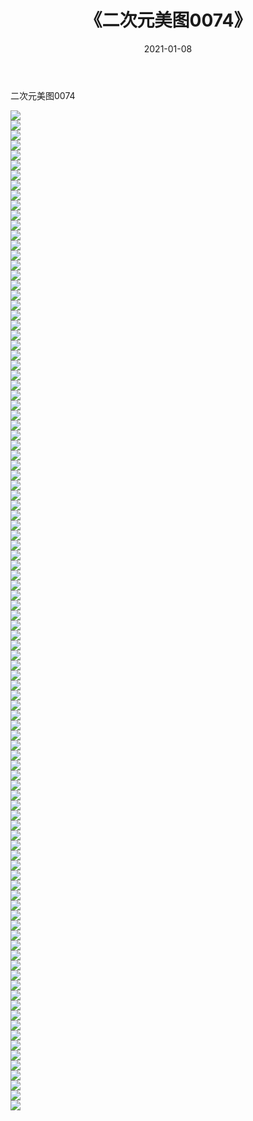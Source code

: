 ﻿---
layout: post
title:  《二次元美图0074》
date:   2021-01-08
img: http://imgx.orgx.ga/二次元/2021/二次元美图0074/000.jpg
categories: [美女, 清纯, 唯美]
---

二次元美图0074

 ![](http://imgx.orgx.ga/二次元/2021/二次元美图0074/001.jpg) <br>![](http://imgx.orgx.ga/二次元/2021/二次元美图0074/002.jpg) <br>![](http://imgx.orgx.ga/二次元/2021/二次元美图0074/003.jpg) <br>![](http://imgx.orgx.ga/二次元/2021/二次元美图0074/004.jpg) <br>![](http://imgx.orgx.ga/二次元/2021/二次元美图0074/005.jpg) <br>![](http://imgx.orgx.ga/二次元/2021/二次元美图0074/006.jpg) <br>![](http://imgx.orgx.ga/二次元/2021/二次元美图0074/007.jpg) <br>![](http://imgx.orgx.ga/二次元/2021/二次元美图0074/008.jpg) <br>![](http://imgx.orgx.ga/二次元/2021/二次元美图0074/009.jpg) <br>![](http://imgx.orgx.ga/二次元/2021/二次元美图0074/010.jpg) <br>![](http://imgx.orgx.ga/二次元/2021/二次元美图0074/011.jpg) <br>![](http://imgx.orgx.ga/二次元/2021/二次元美图0074/012.jpg) <br>![](http://imgx.orgx.ga/二次元/2021/二次元美图0074/013.jpg) <br>![](http://imgx.orgx.ga/二次元/2021/二次元美图0074/014.jpg) <br>![](http://imgx.orgx.ga/二次元/2021/二次元美图0074/015.jpg) <br>![](http://imgx.orgx.ga/二次元/2021/二次元美图0074/016.jpg) <br>![](http://imgx.orgx.ga/二次元/2021/二次元美图0074/017.jpg) <br>![](http://imgx.orgx.ga/二次元/2021/二次元美图0074/018.jpg) <br>![](http://imgx.orgx.ga/二次元/2021/二次元美图0074/019.jpg) <br>![](http://imgx.orgx.ga/二次元/2021/二次元美图0074/020.jpg) <br>![](http://imgx.orgx.ga/二次元/2021/二次元美图0074/021.jpg) <br>![](http://imgx.orgx.ga/二次元/2021/二次元美图0074/022.jpg) <br>![](http://imgx.orgx.ga/二次元/2021/二次元美图0074/023.jpg) <br>![](http://imgx.orgx.ga/二次元/2021/二次元美图0074/024.jpg) <br>![](http://imgx.orgx.ga/二次元/2021/二次元美图0074/025.jpg) <br>![](http://imgx.orgx.ga/二次元/2021/二次元美图0074/026.jpg) <br>![](http://imgx.orgx.ga/二次元/2021/二次元美图0074/027.jpg) <br>![](http://imgx.orgx.ga/二次元/2021/二次元美图0074/028.jpg) <br>![](http://imgx.orgx.ga/二次元/2021/二次元美图0074/029.jpg) <br>![](http://imgx.orgx.ga/二次元/2021/二次元美图0074/030.jpg) <br>![](http://imgx.orgx.ga/二次元/2021/二次元美图0074/031.jpg) <br>![](http://imgx.orgx.ga/二次元/2021/二次元美图0074/032.jpg) <br>![](http://imgx.orgx.ga/二次元/2021/二次元美图0074/033.jpg) <br>![](http://imgx.orgx.ga/二次元/2021/二次元美图0074/034.jpg) <br>![](http://imgx.orgx.ga/二次元/2021/二次元美图0074/035.jpg) <br>![](http://imgx.orgx.ga/二次元/2021/二次元美图0074/036.jpg) <br>![](http://imgx.orgx.ga/二次元/2021/二次元美图0074/037.jpg) <br>![](http://imgx.orgx.ga/二次元/2021/二次元美图0074/038.jpg) <br>![](http://imgx.orgx.ga/二次元/2021/二次元美图0074/039.jpg) <br>![](http://imgx.orgx.ga/二次元/2021/二次元美图0074/040.jpg) <br>![](http://imgx.orgx.ga/二次元/2021/二次元美图0074/041.jpg) <br>![](http://imgx.orgx.ga/二次元/2021/二次元美图0074/042.jpg) <br>![](http://imgx.orgx.ga/二次元/2021/二次元美图0074/043.jpg) <br>![](http://imgx.orgx.ga/二次元/2021/二次元美图0074/044.jpg) <br>![](http://imgx.orgx.ga/二次元/2021/二次元美图0074/045.jpg) <br>![](http://imgx.orgx.ga/二次元/2021/二次元美图0074/046.jpg) <br>![](http://imgx.orgx.ga/二次元/2021/二次元美图0074/047.jpg) <br>![](http://imgx.orgx.ga/二次元/2021/二次元美图0074/048.jpg) <br>![](http://imgx.orgx.ga/二次元/2021/二次元美图0074/049.jpg) <br>![](http://imgx.orgx.ga/二次元/2021/二次元美图0074/050.jpg) <br>![](http://imgx.orgx.ga/二次元/2021/二次元美图0074/051.jpg) <br>![](http://imgx.orgx.ga/二次元/2021/二次元美图0074/052.jpg) <br>![](http://imgx.orgx.ga/二次元/2021/二次元美图0074/053.jpg) <br>![](http://imgx.orgx.ga/二次元/2021/二次元美图0074/054.jpg) <br>![](http://imgx.orgx.ga/二次元/2021/二次元美图0074/055.jpg) <br>![](http://imgx.orgx.ga/二次元/2021/二次元美图0074/056.jpg) <br>![](http://imgx.orgx.ga/二次元/2021/二次元美图0074/057.jpg) <br>![](http://imgx.orgx.ga/二次元/2021/二次元美图0074/058.jpg) <br>![](http://imgx.orgx.ga/二次元/2021/二次元美图0074/059.jpg) <br>![](http://imgx.orgx.ga/二次元/2021/二次元美图0074/060.jpg) <br>![](http://imgx.orgx.ga/二次元/2021/二次元美图0074/061.jpg) <br>![](http://imgx.orgx.ga/二次元/2021/二次元美图0074/062.jpg) <br>![](http://imgx.orgx.ga/二次元/2021/二次元美图0074/063.jpg) <br>![](http://imgx.orgx.ga/二次元/2021/二次元美图0074/064.jpg) <br>![](http://imgx.orgx.ga/二次元/2021/二次元美图0074/065.jpg) <br>![](http://imgx.orgx.ga/二次元/2021/二次元美图0074/066.jpg) <br>![](http://imgx.orgx.ga/二次元/2021/二次元美图0074/067.jpg) <br>![](http://imgx.orgx.ga/二次元/2021/二次元美图0074/068.jpg) <br>![](http://imgx.orgx.ga/二次元/2021/二次元美图0074/069.jpg) <br>![](http://imgx.orgx.ga/二次元/2021/二次元美图0074/070.jpg) <br>![](http://imgx.orgx.ga/二次元/2021/二次元美图0074/071.jpg) <br>![](http://imgx.orgx.ga/二次元/2021/二次元美图0074/072.jpg) <br>![](http://imgx.orgx.ga/二次元/2021/二次元美图0074/073.jpg) <br>![](http://imgx.orgx.ga/二次元/2021/二次元美图0074/074.jpg) <br>![](http://imgx.orgx.ga/二次元/2021/二次元美图0074/075.jpg) <br>![](http://imgx.orgx.ga/二次元/2021/二次元美图0074/076.jpg) <br>![](http://imgx.orgx.ga/二次元/2021/二次元美图0074/077.jpg) <br>![](http://imgx.orgx.ga/二次元/2021/二次元美图0074/078.jpg) <br>![](http://imgx.orgx.ga/二次元/2021/二次元美图0074/079.jpg) <br>![](http://imgx.orgx.ga/二次元/2021/二次元美图0074/080.jpg) <br>![](http://imgx.orgx.ga/二次元/2021/二次元美图0074/081.jpg) <br>![](http://imgx.orgx.ga/二次元/2021/二次元美图0074/082.jpg) <br>![](http://imgx.orgx.ga/二次元/2021/二次元美图0074/083.jpg) <br>![](http://imgx.orgx.ga/二次元/2021/二次元美图0074/084.jpg) <br>![](http://imgx.orgx.ga/二次元/2021/二次元美图0074/085.jpg) <br>![](http://imgx.orgx.ga/二次元/2021/二次元美图0074/086.jpg) <br>![](http://imgx.orgx.ga/二次元/2021/二次元美图0074/087.jpg) <br>![](http://imgx.orgx.ga/二次元/2021/二次元美图0074/088.jpg) <br>![](http://imgx.orgx.ga/二次元/2021/二次元美图0074/089.jpg) <br>![](http://imgx.orgx.ga/二次元/2021/二次元美图0074/090.jpg) <br>![](http://imgx.orgx.ga/二次元/2021/二次元美图0074/091.jpg) <br>![](http://imgx.orgx.ga/二次元/2021/二次元美图0074/092.jpg) <br>![](http://imgx.orgx.ga/二次元/2021/二次元美图0074/093.jpg) <br>![](http://imgx.orgx.ga/二次元/2021/二次元美图0074/094.jpg) <br>![](http://imgx.orgx.ga/二次元/2021/二次元美图0074/095.jpg) <br>![](http://imgx.orgx.ga/二次元/2021/二次元美图0074/096.jpg) <br>![](http://imgx.orgx.ga/二次元/2021/二次元美图0074/097.jpg) <br>![](http://imgx.orgx.ga/二次元/2021/二次元美图0074/098.jpg) <br>![](http://imgx.orgx.ga/二次元/2021/二次元美图0074/099.jpg) <br>![](http://imgx.orgx.ga/二次元/2021/二次元美图0074/100.jpg) <br>